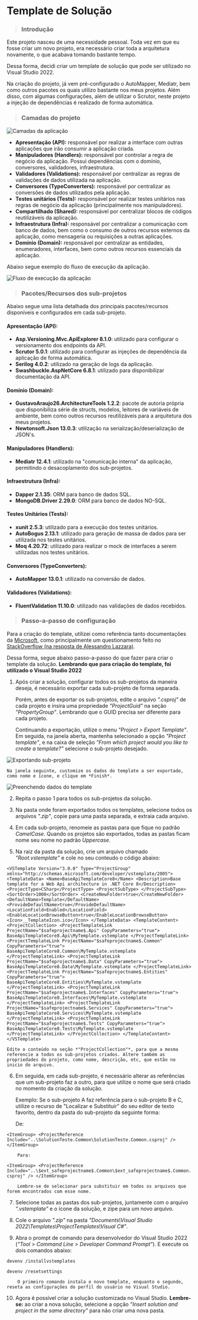 # Template de Solução

> ### Introdução

Este projeto nasceu de uma necessidade pessoal. Toda vez em que eu fosse criar um novo projeto, era necessário criar toda a arquitetura novamente, o que acabava tomando bastante tempo.

Dessa forma, decidi criar um template de solução que pode ser utilizado no Visual Studio 2022.

Na criação do projeto, já vem pré-configurado o AutoMapper, Mediatr, bem como outros pacotes os quais utilizo bastante nos meus projetos. Além disso, com algumas configurações, além de utilizar o Scrutor, neste projeto a injeção de dependências é realizado de forma automática.

> ### Camadas do projeto

![Camadas da aplicação](/Diagrams/Images/TemplateSolutionArchitecture.png)

- **Apresentação (API):** responsável por realizar a interface com outras aplicações que irão consumir a aplicação criada.
- **Manipuladores (Handlers):** responsável por controlar a regra de negócio da aplicação. Possui dependências com o domínio, conversores, validadores, infraestrutura.
- **Validadores (Validations):** responsável por centralizar as regras de validações de dados utilizada na aplicação.
- **Conversores (TypeConverters):** responsável por centralizar as conversões de dados utilizados pela aplicação.
- **Testes unitários (Tests):** responsável por realizar testes unitários nas regras de negócio da aplicação (principalmente nos manipuladores).
- **Compartilhado (Shared):** responsável por centralizar blocos de códigos reutilizáveis da aplicação.
- **Infraestrutura (Infra):** responsável por centralizar a comunicação com banco de dados, bem como o consumo de outros recursos externos da aplicação, como mensageria ou requisições a outras aplicações.
- **Domínio (Domain):** responsável por centralizar as entidades, enumeradores, interfaces, bem como outros recursos essenciais da aplicação.

Abaixo segue exemplo do fluxo de execução da aplicação.

![Fluxo de execução da aplicação](/Diagrams/Images/TemplateSolutionExecutionFlow.png)

> ### Pacotes/Recursos dos sub-projetos

Abaixo segue uma lista detalhada dos principais pacotes/recursos disponíveis e configurados em cada sub-projeto.

#### **Apresentação (API)**:

- **Asp.Versioning.Mvc.ApiExplorer 8.1.0**: utilizado para configurar o versionamento dos endpoints da API.
- **Scrutor 5.0.1**: utilizado para configurar as injeções de dependência da aplicação de forma automática.
- **Serilog 4.0.2**: utilizado na geração de logs da aplicação.
- **Swashbuckle.AspNetCore 6.8.1**: utilizado para disponibilizar documentação da API.

#### **Domínio (Domain)**:

- **GustavoAraujo26.ArchitectureTools 1.2.2**: pacote de autoria própria que disponibiliza série de structs, modelos, leitores de variáveis de ambiente, bem como outros recursos reutilizáveis para a arquitetura dos meus projetos.
- **Newtonsoft.Json 13.0.3**: utilização na serialização/deserialização de JSON's.

#### **Manipuladores (Handlers)**:

- **Mediatr 12.4.1**: utilizado na "comunicação interna" da aplicação, permitindo o desacoplamento dos sub-projetos.

#### **Infraestrutura (Infra)**:

- **Dapper 2.1.35**: ORM para banco de dados SQL.
- **MongoDB.Driver 2.29.0**: ORM para banco de dados NO-SQL.

#### **Testes Unitários (Tests)**:

- **xunit 2.5.3**: utilizado para a execução dos testes unitários.
- **AutoBogus 2.13.1**: utilizado para geração de massa de dados para ser utilizada nos testes unitários.
- **Moq 4.20.72**: utilizado para realizar o mock de interfaces a serem utilizadas nos testes unitários.

#### **Conversores (TypeConverters)**:

- **AutoMapper 13.0.1**: utilizado na conversão de dados.

#### **Validadores (Validations)**:

- **FluentValidation 11.10.0**: utilizado nas validações de dados recebidos.

> ### Passo-a-passo de configuração

Para a criação do template, utilizei como referência tanto documentações da [Microsoft](https://learn.microsoft.com/en-us/dotnet/core/tools/custom-templates), como principalmente um questionamento feito no [StackOverflow (na resposta de Alessandro Lazzara)](https://stackoverflow.com/questions/77621969/how-do-you-create-a-visual-studio-2022-net-8-template-that-with-multiple-projec).

Dessa forma, segue abaixo passo-a-passo do que fazer para criar o template da solução. **Lembrando que para criação do template, foi utilizado o Visual Studio 2022**

1. Após criar a solução, configurar todos os sub-projetos da maneira deseja, é necessário exportar cada sub-projeto de forma separada. 

    Porém, antes de exportar os sub-projetos, edite o arquivo *".csproj"* de cada projeto e insira uma propriedade *"ProjectGuid"* na seção *"PropertyGroup"*. Lembrando que o GUID precisa ser diferente para cada projeto.

    Continuando a exportação, utilize o menu *"Project > Export Template"*. Em seguida, na janela aberta, mantenha selecionado a opção *"Project template"*, e na caixa de seleção *"From which project would you like to create a template?"* selecione o sub-projeto desejado.

![Exportando sub-projeto](/Diagrams/Images/ProjectExport.png)

    Na janela seguinte, customize os dados do template a ser exportado, como nome e ícone, e clique em *Finish*.

![Preenchendo dados do template](/Diagrams/Images/ProjectExportLocation.png)

2. Repita o passo 1 para todos os sub-projetos da solução.

3. Na pasta onde foram exportados todos os templates, selecione todos os arquivos *".zip"*, copie para uma pasta separada, e extraia cada arquivo.

4. Em cada sub-projeto, renomeie as pastas para que fique no padrão *CamelCase*. Quando os projetos são exportados, todas as pastas ficam nome seu nome no padrão *Uppercase*.

5. Na raiz da pasta da solução, crie um arquivo chamado *"Root.vstemplate"* e cole no seu conteudo o código abaixo:

``
<VSTemplate Version="3.0.0" Type="ProjectGroup" xmlns="http://schemas.microsoft.com/developer/vstemplate/2005">
 <TemplateData>
  <Name>BaseApiTemplateCore8</Name>
  <Description>Base template for a Web Api architecture in .NET Core 8</Description>
  <ProjectType>CSharp</ProjectType>
  <ProjectSubType>
  </ProjectSubType>
  <SortOrder>1000</SortOrder>
  <CreateNewFolder>true</CreateNewFolder>
  <DefaultName>Template</DefaultName>
  <ProvideDefaultName>true</ProvideDefaultName>
  <LocationField>Enabled</LocationField>
  <EnableLocationBrowseButton>true</EnableLocationBrowseButton>
  <Icon>__TemplateIcon.ico</Icon>
 </TemplateData>
 <TemplateContent>
  <ProjectCollection>
   <ProjectTemplateLink ProjectName="$safeprojectname$.Api" CopyParameters="true">
 BaseApiTemplateCore8.Api\MyTemplate.vstemplate
   </ProjectTemplateLink>
   <ProjectTemplateLink ProjectName="$safeprojectname$.Common" CopyParameters="true">
 BaseApiTemplateCore8.Common\MyTemplate.vstemplate
   </ProjectTemplateLink>
   <ProjectTemplateLink ProjectName="$safeprojectname$.Data" CopyParameters="true">
 BaseApiTemplateCore8.Data\MyTemplate.vstemplate
   </ProjectTemplateLink>
   <ProjectTemplateLink ProjectName="$safeprojectname$.Entities" CopyParameters="true">
 BaseApiTemplateCore8.Entities\MyTemplate.vstemplate
   </ProjectTemplateLink>
   <ProjectTemplateLink ProjectName="$safeprojectname$.Interfaces" CopyParameters="true">
 BaseApiTemplateCore8.Interfaces\MyTemplate.vstemplate
   </ProjectTemplateLink>
   <ProjectTemplateLink ProjectName="$safeprojectname$.Services" CopyParameters="true">
 BaseApiTemplateCore8.Services\MyTemplate.vstemplate
   </ProjectTemplateLink>
   <ProjectTemplateLink ProjectName="$safeprojectname$.Tests" CopyParameters="true">
 BaseApiTemplateCore8.Tests\MyTemplate.vstemplate
   </ProjectTemplateLink>
  </ProjectCollection>
 </TemplateContent> 
</VSTemplate>
``

    Edite o conteúdo na seção *"ProjectCollection"*, para que a mesma referencie a todos os sub-projetos criados. Altere também as propriedades do projeto, como nome, descrição, etc, que estão no inicio do arquivo.

6. Em seguida, em cada sub-projeto, é necessário alterar as referências que um sub-projeto faz a outro, para que utilize o nome que será criado no momento da criação da solução.

    Exemplo: Se o sub-projeto A faz referência para o sub-projeto B e C, utilize o recurso de "Localizar e Substituir" do seu editor de texto favorito, dentro da pasta do sub-projeto da seguinte forma:

    De:

``
<ItemGroup>
 <ProjectReference Include="..\SolutionTeste.Common\SolutionTeste.Common.csproj" />
</ItemGroup>
``

        Para:

``
<ItemGroup>
 <ProjectReference Include="..\$ext_safeprojectname$.Common\$ext_safeprojectname$.Common.csproj" />
</ItemGroup>
``

        Lembre-se de selecionar para substituir em todos os arquivos que forem encontrados com esse nome.

7. Selecione todas as pastas dos sub-projetos, juntamente com o arquivo *".vstemplate"* e o ícone da solução, e zipe para um novo arquivo.

8. Cole o arquivo *".zip"* na pasta *"Documents\Visual Studio 2022\Templates\ProjectTemplates\Visual C#"*.

9. Abra o prompt de comando para desenvolvedor do Visual Studio 2022 (*"Tool > Command Line > Developer Command Prompt"*). E execute os dois comandos abaixo:

``
devenv /installvstemplates
``

``
devenv /resetsettings
``

        O primeiro comando instala o novo template, enquanto o segundo, reseta as configurações do perfil do usuário no Visual Studio.

10. Agora é possível criar a solução customizada no Visual Studio. **Lembre-se:** ao criar a nova solução, selecione a opção *"Insert solution and project in the same directory"* para não criar uma nova pasta.